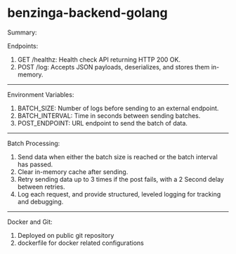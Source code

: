 # benzinga-backend-golang

Summary:

Endpoints:

1. GET /healthz: Health check API returning HTTP 200 OK.
2. POST /log: Accepts JSON payloads, deserializes, and stores them in-memory.

--------------------------

Environment Variables:

1. BATCH_SIZE: Number of logs before sending to an external endpoint.
2. BATCH_INTERVAL: Time in seconds between sending batches.
3. POST_ENDPOINT: URL endpoint to send the batch of data.

--------------------------

Batch Processing:

1. Send data when either the batch size is reached or the batch interval has passed.
2. Clear in-memory cache after sending.
3. Retry sending data up to 3 times if the post fails, with a 2 Second delay between retries.
4. Log each request, and provide structured, leveled logging for tracking and debugging.

--------------------------

Docker and Git:

1. Deployed on public git repository 
2. dockerfile for docker related configurations